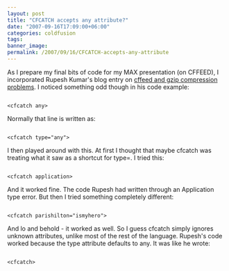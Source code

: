 ```yaml
---
layout: post
title: "CFCATCH accepts any attribute?"
date: "2007-09-16T17:09:00+06:00"
categories: coldfusion 
tags: 
banner_image: 
permalink: /2007/09/16/CFCATCH-accepts-any-attribute
---
```


As I prepare my final bits of code for my MAX presentation (on CFFEED), I incorporated Rupesh Kumar's blog entry on <a href="http://coldfused.blogspot.com/2007/08/using-cffeed-with-url-sending.html">cffeed and gzip compression problems</a>. I noticed something odd though in his code example:

<code>
&lt;cfcatch any&gt;
</code>

Normally that line is written as:

<code>
&lt;cfcatch type="any"&gt;
</code>

I then played around with this. At first I thought that maybe cfcatch was treating what it saw as a shortcut for type=. I tried this:

<code>
&lt;cfcatch application&gt;
</code>

And it worked fine. The code Rupesh had written through an Application type error. But then I tried something completely different:

<code>
&lt;cfcatch parishilton="ismyhero"&gt;
</code>

And lo and behold - it worked as well. So I guess cfcatch simply ignores unknown attributes, unlike most of the rest of the language. Rupesh's code worked because the type attribute defaults to any. It was like he wrote:

<code>
&lt;cfcatch&gt;
</code>